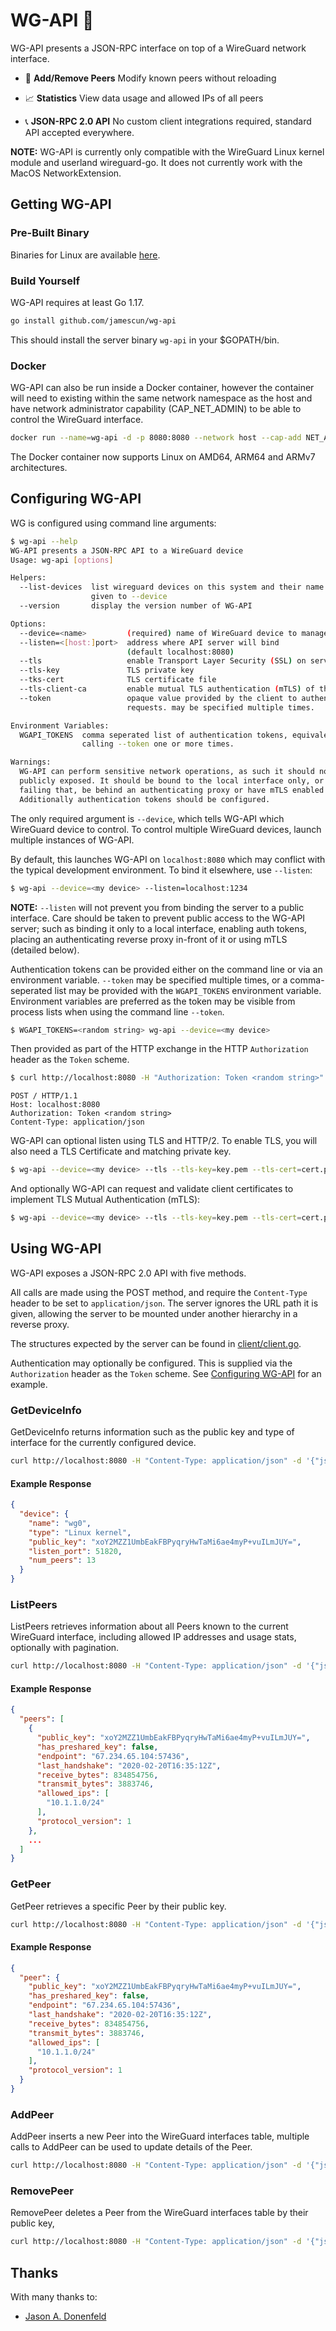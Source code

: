 # WG-API 🔐

WG-API presents a JSON-RPC interface on top of a WireGuard network interface.

* 💖 **Add/Remove Peers**
  Modify known peers without reloading

* 📈 **Statistics**
  View data usage and allowed IPs of all peers

* 📞 **JSON-RPC 2.0 API**
  No custom client integrations required, standard API accepted everywhere.

**NOTE:** WG-API is currently only compatible with the WireGuard Linux kernel module and userland wireguard-go. It does not currently work with the MacOS NetworkExtension.


## Getting WG-API

### Pre-Built Binary

Binaries for Linux are available [here](https://github.com/jamescun/wg-api/releases).

### Build Yourself

WG-API requires at least Go 1.17.

```sh
go install github.com/jamescun/wg-api
```

This should install the server binary `wg-api` in your $GOPATH/bin.

### Docker

WG-API can also be run inside a Docker container, however the container will need to existing within the same network namespace as the host and have network administrator capability (CAP_NET_ADMIN) to be able to control the WireGuard interface.

```sh
docker run --name=wg-api -d -p 8080:8080 --network host --cap-add NET_ADMIN james/wg-api:latest wg-api --device=<my device>
```

The Docker container now supports Linux on AMD64, ARM64 and ARMv7 architectures.

## Configuring WG-API

WG is configured using command line arguments:

```sh
$ wg-api --help
WG-API presents a JSON-RPC API to a WireGuard device
Usage: wg-api [options]

Helpers:
  --list-devices  list wireguard devices on this system and their name to be
                  given to --device
  --version       display the version number of WG-API

Options:
  --device=<name>         (required) name of WireGuard device to manager
  --listen=<[host:]port>  address where API server will bind
                          (default localhost:8080)
  --tls                   enable Transport Layer Security (SSL) on server
  --tls-key               TLS private key
  --tks-cert              TLS certificate file
  --tls-client-ca         enable mutual TLS authentication (mTLS) of the client
  --token                 opaque value provided by the client to authenticate
                          requests. may be specified multiple times.

Environment Variables:
  WGAPI_TOKENS  comma seperated list of authentication tokens, equivalent to
                calling --token one or more times.

Warnings:
  WG-API can perform sensitive network operations, as such it should not be
  publicly exposed. It should be bound to the local interface only, or
  failing that, be behind an authenticating proxy or have mTLS enabled.
  Additionally authentication tokens should be configured.
```

The only required argument is `--device`, which tells WG-API which WireGuard device to control. To control multiple WireGuard devices, launch multiple instances of WG-API.

By default, this launches WG-API on `localhost:8080` which may conflict with the typical development environment. To bind it elsewhere, use `--listen`:

```sh
$ wg-api --device=<my device> --listen=localhost:1234
```

**NOTE:** `--listen` will not prevent you from binding the server to a public interface. Care should be taken to prevent public access to the WG-API server; such as binding it only to a local interface, enabling auth tokens, placing an authenticating reverse proxy in-front of it or using mTLS (detailed below).

Authentication tokens can be provided either on the command line or via an environment variable. `--token` may be specified multiple times, or a comma-seperated list may be provided with the `WGAPI_TOKENS` environment variable. Environment variables are preferred as the token may be visible from process lists when using the command line `--token`.

```sh
$ WGAPI_TOKENS=<random string> wg-api --device=<my device>
```

Then provided as part of the HTTP exchange in the HTTP `Authorization` header as the `Token` scheme.

```sh
$ curl http://localhost:8080 -H "Authorization: Token <random string>" ...
```

```
POST / HTTP/1.1
Host: localhost:8080
Authorization: Token <random string>
Content-Type: application/json
```

WG-API can optional listen using TLS and HTTP/2. To enable TLS, you will also need a TLS Certificate and matching private key.

```sh
$ wg-api --device=<my device> --tls --tls-key=key.pem --tls-cert=cert.pem
```

And optionally WG-API can request and validate client certificates to implement TLS Mutual Authentication (mTLS):

```sh
$ wg-api --device=<my device> --tls --tls-key=key.pem --tls-cert=cert.pem --tls-client-ca=clientca.pem
```


## Using WG-API

WG-API exposes a JSON-RPC 2.0 API with five methods.

All calls are made using the POST method, and require the `Content-Type` header to be set to `application/json`. The server ignores the URL path it is given, allowing the server to be mounted under another hierarchy in a reverse proxy.

The structures expected by the server can be found in [client/client.go](client/client.go).

Authentication may optionally be configured. This is supplied via the `Authorization` header as the `Token` scheme. See [Configuring WG-API](##Configuring-WG-API) for an example.


### GetDeviceInfo

GetDeviceInfo returns information such as the public key and type of interface for the currently configured device.

```sh
curl http://localhost:8080 -H "Content-Type: application/json" -d '{"jsonrpc": "2.0", "method": "GetDeviceInfo", "params": {}}'
```

#### Example Response

```json
{
  "device": {
    "name": "wg0",
    "type": "Linux kernel",
    "public_key": "xoY2MZZ1UmbEakFBPyqryHwTaMi6ae4myP+vuILmJUY=",
    "listen_port": 51820,
    "num_peers": 13
  }
}
```


### ListPeers

ListPeers retrieves information about all Peers known to the current WireGuard interface, including allowed IP addresses and usage stats, optionally with pagination.

```sh
curl http://localhost:8080 -H "Content-Type: application/json" -d '{"jsonrpc": "2.0", "method": "ListPeers", "params": {}}'
```

#### Example Response

```json
{
  "peers": [
    {
      "public_key": "xoY2MZZ1UmbEakFBPyqryHwTaMi6ae4myP+vuILmJUY=",
      "has_preshared_key": false,
      "endpoint": "67.234.65.104:57436",
      "last_handshake": "2020-02-20T16:35:12Z",
      "receive_bytes": 834854756,
      "transmit_bytes": 3883746,
      "allowed_ips": [
        "10.1.1.0/24"
      ],
      "protocol_version": 1
    },
    ...
  ]
}
```


### GetPeer

GetPeer retrieves a specific Peer by their public key.

```sh
curl http://localhost:8080 -H "Content-Type: application/json" -d '{"jsonrpc": "2.0", "method": "GetPeer", "params": {"public_key": "xoY2MZZ1UmbEakFBPyqryHwTaMi6ae4myP+vuILmJUY="}}'
```

#### Example Response

```json
{
  "peer": {
    "public_key": "xoY2MZZ1UmbEakFBPyqryHwTaMi6ae4myP+vuILmJUY=",
    "has_preshared_key": false,
    "endpoint": "67.234.65.104:57436",
    "last_handshake": "2020-02-20T16:35:12Z",
    "receive_bytes": 834854756,
    "transmit_bytes": 3883746,
    "allowed_ips": [
      "10.1.1.0/24"
    ],
    "protocol_version": 1
  }
}
```


### AddPeer

AddPeer inserts a new Peer into the WireGuard interfaces table, multiple calls to AddPeer can be used to update details of the Peer.

```sh
curl http://localhost:8080 -H "Content-Type: application/json" -d '{"jsonrpc": "2.0", "method": "AddPeer", "params": {"public_key": "xoY2MZZ1UmbEakFBPyqryHwTaMi6ae4myP+vuILmJUY=","allowed_ips": [ "10.1.1.0/24" ]}}'
```


### RemovePeer

RemovePeer deletes a Peer from the WireGuard interfaces table by their public key,

```sh
curl http://localhost:8080 -H "Content-Type: application/json" -d '{"jsonrpc": "2.0", "method": "RemovePeer", "params": {"public_key": "xoY2MZZ1UmbEakFBPyqryHwTaMi6ae4myP+vuILmJUY="}}'
```

## Thanks

With many thanks to:

  - [Jason A. Donenfeld](https://github.com/zx2c4)

